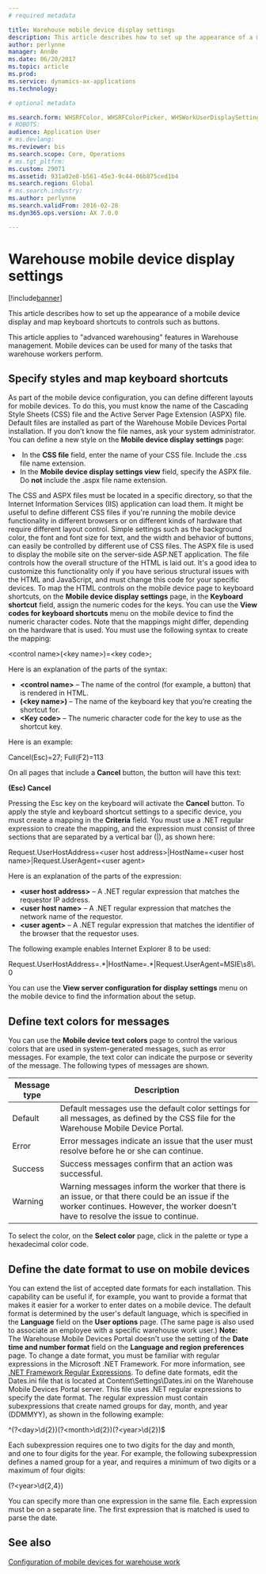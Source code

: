 ```yaml
---
# required metadata

title: Warehouse mobile device display settings
description: This article describes how to set up the appearance of a mobile device display and map keyboard shortcuts to controls such as buttons. 
author: perlynne
manager: AnnBe
ms.date: 06/20/2017
ms.topic: article
ms.prod: 
ms.service: dynamics-ax-applications
ms.technology: 

# optional metadata

ms.search.form: WHSRFColor, WHSRFColorPicker, WHSWorkUserDisplaySettings
# ROBOTS: 
audience: Application User
# ms.devlang: 
ms.reviewer: bis
ms.search.scope: Core, Operations
# ms.tgt_pltfrm: 
ms.custom: 29071
ms.assetid: 931a02e8-b561-45e3-9c44-06b875ced1b4
ms.search.region: Global
# ms.search.industry: 
ms.author: perlynne
ms.search.validFrom: 2016-02-28
ms.dyn365.ops.version: AX 7.0.0

---
```


# Warehouse mobile device display settings

[!include[banner](../includes/banner.md)]


This article describes how to set up the appearance of a mobile device display and map keyboard shortcuts to controls such as buttons. 

This article applies to "advanced warehousing" features in Warehouse management. Mobile devices can be used for many of the tasks that warehouse workers perform.

## Specify styles and map keyboard shortcuts
As part of the mobile device configuration, you can define different layouts for mobile devices. To do this, you must know the name of the Cascading Style Sheets (CSS) file and the Active Server Page Extension (ASPX) file. Default files are installed as part of the Warehouse Mobile Devices Portal installation. If you don’t know the file names, ask your system administrator. You can define a new style on the **Mobile device display settings** page:

-    In the **CSS file** field, enter the name of your CSS file. Include the .css file name extension.
-   In the **Mobile device display settings view** field, specify the ASPX file. Do **not** include the .aspx file name extension.

The CSS and ASPX files must be located in a specific directory, so that the Internet Information Services (IIS) application can load them. It might be useful to define different CSS files if you're running the mobile device functionality in different browsers or on different kinds of hardware that require different layout control. Simple settings such as the background color, the font and font size for text, and the width and behavior of buttons, can easily be controlled by different use of CSS files. The ASPX file is used to display the mobile site on the server-side ASP.NET application. The file controls how the overall structure of the HTML is laid out. It's a good idea to customize this functionality only if you have serious structural issues with the HTML and JavaScript, and must change this code for your specific devices. To map the HTML controls on the mobile device page to keyboard shortcuts, on the **Mobile device display settings** page, in the **Keyboard shortcut** field, assign the numeric codes for the keys. You can use the **View codes for keyboard shortcuts** menu on the mobile device to find the numeric character codes. Note that the mappings might differ, depending on the hardware that is used. You must use the following syntax to create the mapping:

&lt;control name&gt;(&lt;key name&gt;)=&lt;key code&gt;;

Here is an explanation of the parts of the syntax:

-   **&lt;control name&gt;** – The name of the control (for example, a button) that is rendered in HTML.
-   **(&lt;key name&gt;)** – The name of the keyboard key that you’re creating the shortcut for.
-   **&lt;Key code&gt;** – The numeric character code for the key to use as the shortcut key.

Here is an example:

Cancel(Esc)=27; Full(F2)=113

On all pages that include a **Cancel** button, the button will have this text:

**(Esc) Cancel**

Pressing the Esc key on the keyboard will activate the **Cancel** button. To apply the style and keyboard shortcut settings to a specific device, you must create a mapping in the **Criteria** field. You must use a .NET regular expression to create the mapping, and the expression must consist of three sections that are separated by a vertical bar (|), as shown here:

Request.UserHostAddress=&lt;user host address&gt;|HostName=&lt;user host name&gt;|Request.UserAgent=&lt;user agent&gt;

Here is an explanation of the parts of the expression:

-   **&lt;user host address&gt;** – A .NET regular expression that matches the requestor IP address.
-   **&lt;user host name&gt;** – A .NET regular expression that matches the network name of the requestor.
-   **&lt;user agent&gt;** – A .NET regular expression that matches the identifier of the browser that the requestor uses.

The following example enables Internet Explorer 8 to be used:

Request.UserHostAddress=.\*|HostName=.\*|Request.UserAgent=MSIE\\s8\\.0

You can use the **View server configuration for display settings** menu on the mobile device to find the information about the setup.

## Define text colors for messages
You can use the **Mobile device text colors** page to control the various colors that are used in system-generated messages, such as error messages. For example, the text color can indicate the purpose or severity of the message. The following types of messages are shown.

| Message type | Description                                                                                                                                                                            |
|--------------|----------------------------------------------------------------------------------------------------------------------------------------------------------------------------------------|
| Default      | Default messages use the default color settings for all messages, as defined by the CSS file for the Warehouse Mobile Device Portal.                                                   |
| Error        | Error messages indicate an issue that the user must resolve before he or she can continue.                                                                                             |
| Success      | Success messages confirm that an action was successful.                                                                                                                                |
| Warning      | Warning messages inform the worker that there is an issue, or that there could be an issue if the worker continues. However, the worker doesn't have to resolve the issue to continue. |

To select the color, on the **Select color** page, click in the palette or type a hexadecimal color code.

## Define the date format to use on mobile devices
You can extend the list of accepted date formats for each installation. This capability can be useful if, for example, you want to provide a format that makes it easier for a worker to enter dates on a mobile device. The default format is determined by the user's default language, which is specified in the **Language** field on the **User options** page. (The same page is also used to associate an employee with a specific warehouse work user.) **Note:** The Warehouse Mobile Devices Portal doesn't use the setting of the **Date time and number format** field on the **Language and region preferences** page. To change a date format, you must be familiar with regular expressions in the Microsoft .NET Framework. For more information, see [.NET Framework Regular Expressions](http://go.microsoft.com/fwlink/?LinkId=391260). To define date formats, edit the Dates.ini file that is located at Content\\Settings\\Dates.ini on the Warehouse Mobile Devices Portal server. This file uses .NET regular expressions to specify the date format. The regular expression must contain subexpressions that create named groups for day, month, and year (DDMMYY), as shown in the following example:

^(?&lt;day&gt;\\d{2})(?&lt;month&gt;\\d{2})(?&lt;year&gt;\\d{2})$

Each subexpression requires one to two digits for the day and month, and one to four digits for the year. For example, the following subexpression defines a named group for a year, and requires a minimum of two digits or a maximum of four digits:

(?&lt;year&gt;\\d{2,4})

You can specify more than one expression in the same file. Each expression must be on a separate line. The first expression that is matched is used to parse the date.

See also
--------

[Configuration of mobile devices for warehouse work](configure-mobile-devices-warehouse.md)



